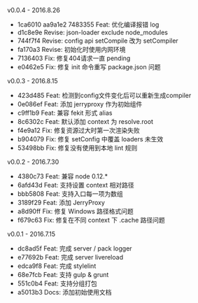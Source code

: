v0.0.4 - 2016.8.26

* 1ca6010 aa9a1e2 7483355 Feat: 优化编译报错 log
* d1c8e9e Revise: json-loader exclude node_modules
* 744f7f4 Revise: config api setCompile 改为 setCompiler
* fa170a3 Revise: 初始化时使用内网环境
* 7136403 Fix: 修复404请求一直 pending
* e0462e5 Fix: 修复 init 命令重写 package.json 问题

v0.0.3 - 2016.8.15

* 423d485 Feat: 检测到config文件变化后可以重新生成compiler
* 0e086ef Feat: 添加 jerryproxy 作为初始组件
* c9ff1b9 Feat: 兼容 fekit 形式 alias
* 8c6302c Feat: 默认添加 context 为 resolve.root
* f4e9a12 Fix: 修复资源过大时第一次渲染失败
* b904079 Fix: 修复 setConfig 中覆盖 loaders 未生效
* 53498bb Fix: 修复没有使用到本地 lint 规则

v0.0.2 - 2016.7.30

* 4380c73 Feat: 兼容 node 0.12.*
* 6afd43d Feat: 支持设置 context 相对路径
* bbb5808 Feat: 支持入口每一项为数组
* 3189f29 Feat: 添加 JerryProxy
* a8d90ff Fix: 修复 Windows 路径格式问题
* f679c63 Fix: 修复在不同 context 下 .cache 路径问题

v0.0.1 - 2016.7.15

* dc8ad5f Feat: 完成 server / pack logger
* e77692b Feat: 完成 server livereload
* edca9f8 Feat: 完成 stylelint
* 68e7fcb Feat: 支持 gulp & grunt
* 551c0b4 Feat: 支持分组打包
* a5013b3 Docs: 添加初始使用文档

